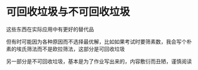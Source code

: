 # 可回收垃圾与不可回收垃圾

这些东西在实际应用中有更好的替代品

但有时可能因为各种原因而不选择最优解，比如如果考试时要筛素数，我会写个朴素的埃氏筛法而不是欧拉筛法，这部分是可回收垃圾

另一部分是不可回收垃圾，基本是为了作业写出来的，内容敷衍而丑陋，谨慎阅读
